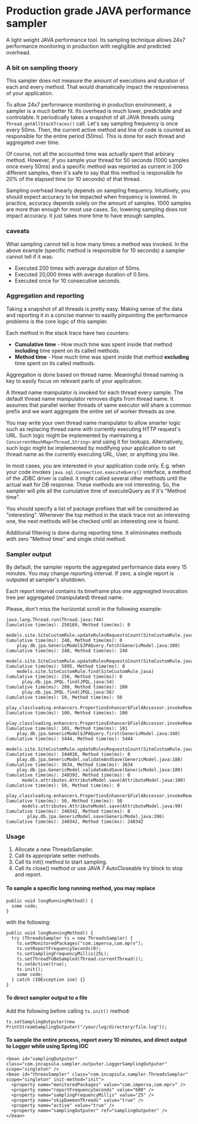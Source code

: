 # Production grade JAVA performance sampler
A light weight JAVA performance tool. Its sampling technique allows 24x7 performance monitoring in production with negligible and predicted overhead.

### A bit on sampling theory
This sampler does not measure the amount of executions and duration of each and every method. That would dramatically impact the resposiveness of your application. 

To allow 24x7 performance monitoring in production environment, a sampler is a much better fit. Its overhead is much lower, predictable and controlable.
It periodically takes a snapshot of all JAVA threads using `Thread.getAllStackTraces()` call. Let's say sampling frequency is once every 50ms. Then, the current active method and line of code is counted as responsible for the entire period (50ms). This is done for each thread and aggregated over time.

Of course, not all the accounted time was actually spent that arbirary method. However, if you sample your thread for 50 seconds (1000 samples once every 50ms) and a specific method was reported as current in 200 different samples, then it's safe to say that this method is responsible for 20% of the elapsed time (or 10 seconds) of that thread.

Sampling overhead linearly depends on sampling frequency. Intuitively, you should expect accuracy to be impacted when frequency is lowered. In practice, accuracy depends solely on the amount of samples. 1000 samples are more than enough for most use cases. So, lowering sampling does not impact accuracy. It just takes more time to have enough samples.

### caveats
What sampling cannot tell is how many times a method was invoked. In the above example (specific method is responsible for 10 seconds) a sampler cannot tell if it was: 
- Executed 200 times with average duration of 50ms.
- Executed 20,000 times with average duration of 0.5ms.
- Executed once for 10 consecutive seconds.

### Aggregation and reporting
Taking a snapshot of all threads is pretty easy. Making sense of the data and reporting it in a concise manner to easilly pinpointing the performance problems is the core logic of this sampler.

Each method in the stack trace have two counters:
- **Cumulative time** - How much time was spent inside that method **including** time spent on its called methods.
- **Method time** - How much time was spent inside that method **excluding** time spent on its called methods.

Aggregation is done based on thread name. Meaningful thread naming is key to easily focus on relevant parts of your application.

A thread name manipulator is invoked for each thread every sample. The default thread name manipulator removes digits from thread name. It assumes that parallel worker threads of same executor will share a common prefix and we want aggregate the entire set of worker threads as one.

You may write your own thread name manipulator to allow smarter logic such as replacing thread name with currently executing HTTP request's URL. Such logic might be implemented by maintaining a `ConcurrentHashMap<Thread,String>` and using it for lookups. Alternatively, such logic might be implemented by modifying your application to set thread name as the currently executing URL, User, or anything you like.

In most cases, you are interested in your application code only. E.g. when your code invokes `java.sql.Connection.executeQuery()` interface, a method of the JDBC driver is called. it might called several other methods until the actual wait for DB response. These methods are not interesting. So, the sampler will pile all the cumulative time of executeQuery as if it's "Method time".

You should specify a list of package prefixes that will be considered as "interesting". Whenever the top method in the stack trace not an interesting one, the next methods will be checked until an interesting one is found. 

Additional filtering is done during reporting time. It elimininates methods with zero "Method time" and single child method.

### Sampler output
By default, the sampler reports the aggregated performance data every 15 minutes. You may change reporting interval. If zero, a single report is outputed at sampler's shutdown.

Each report interval contains its timeframe plus one aggreagted invocation tree per aggregated (manipulated) thread name. 

Please, don't miss the horizontal scroll in the following example:
```
java.lang.Thread.run(Thread.java:744)                                                                                                                   Cumulative time(ms): 250169, Method time(ms): 0
  models.site.SiteCustomRule.updateRulesRequestsCount(SiteCustomRule.java:646)                                                                          Cumulative time(ms): 248, Method time(ms): 0
    play.db.jpa.GenericModel$JPAQuery.fetch(GenericModel.java:380)                                                                                      Cumulative time(ms): 248, Method time(ms): 248
  models.site.SiteCustomRule.updateRulesRequestsCount(SiteCustomRule.java:664)                                                                          Cumulative time(ms): 5895, Method time(ms): 0
    models.site.SiteCustomRule.find(SiteCustomRule.java)                                                                                                Cumulative time(ms): 250, Method time(ms): 0
      play.db.jpa.JPQL.find(JPQL.java:54)                                                                                                               Cumulative time(ms): 200, Method time(ms): 200
      play.db.jpa.JPQL.find(JPQL.java:56)                                                                                                               Cumulative time(ms): 50, Method time(ms): 50
    play.classloading.enhancers.PropertiesEnhancer$FieldAccessor.invokeReadProperty(PropertiesEnhancer.java:255)                                        Cumulative time(ms): 100, Method time(ms): 100
    play.classloading.enhancers.PropertiesEnhancer$FieldAccessor.invokeReadProperty(PropertiesEnhancer.java:260)                                        Cumulative time(ms): 101, Method time(ms): 101
    play.db.jpa.GenericModel$JPAQuery.first(GenericModel.java:340)                                                                                      Cumulative time(ms): 5444, Method time(ms): 5444
  models.site.SiteCustomRule.updateRulesRequestsCount(SiteCustomRule.java:667)                                                                          Cumulative time(ms): 244026, Method time(ms): 0
    play.db.jpa.GenericModel.validateAndSave(GenericModel.java:188)                                                                                     Cumulative time(ms): 3634, Method time(ms): 3634
    play.db.jpa.GenericModel.validateAndSave(GenericModel.java:189)                                                                                     Cumulative time(ms): 240392, Method time(ms): 0
      models.attributes.AttributeModel.save(AttributeModel.java:100)                                                                                    Cumulative time(ms): 50, Method time(ms): 0
        play.classloading.enhancers.PropertiesEnhancer$FieldAccessor.invokeReadProperty(PropertiesEnhancer.java:255)                                    Cumulative time(ms): 50, Method time(ms): 50
      models.attributes.AttributeModel.save(AttributeModel.java:99)                                                                                     Cumulative time(ms): 240342, Method time(ms): 0
        play.db.jpa.GenericModel.save(GenericModel.java:206)                                                                                            Cumulative time(ms): 240342, Method time(ms): 240342
 ```
### Usage
1. Allocate a new ThreadsSampler.
2. Call its appropriate setter methods.
3. Call its init() method to start sampling.
4. Call its close() method or use JAVA 7 AutoCloseable try block to stop and report.

#### To sample a specific long running method, you may replace 
```
public void longRunningMethod() {
  some code;
}
```
with the following:
```
public void longRunningMethod() {
  try (ThreadsSampler ts = new ThreadsSampler) {
    ts.setMonitoredPackages("com.imperva,com.mprv");
    ts.setReportFrequencySeconds(0);
    ts.setSamplingFrequencyMillis(25L);
    ts.setThreadToBeSampled(Thread.currentThread());
    ts.setActive(true);
    ts.init();
    some code;
  } catch (IOException ioe) {}
}
```

#### To direct sampler output to a file
Add the following before calling `ts.init()` method:
```
ts.setSamplingOutputer(new PrintStreamSamplingOutputer("/your/log/directory/file.log"));
```

#### To sample the entire process, report every 10 minutes, and direct output to Logger while using Spring IOC
```
<bean id="samplingOutputer" class="com.incapsula.sampler.outputer.LoggerSamplingOutputer" scope="singleton" />
<bean id="threasSampler" class="com.incapsula.sampler.ThreadsSampler" scope="singleton" init-method="init">
  <property name="monitoredPackages" value="com.imperva,com.mprv" />
  <property name="reportFrequencySeconds" value="600" />
  <property name="samplingFrequencyMillis" value="25" />
  <property name="skipDaemonThreads" value="true" />
  <property name="active" value="true" />
  <property name="samplingOutputer" ref="samplingOutputer" />
</bean>
```
